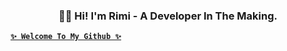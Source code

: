<h3 align="center"> 👋🏾  Hi! I'm Rimi - A Developer In The Making. </h3>

<a href="github.com/fa-rimi" align="center">**`✨ Welcome To My Github ✨`**</a>

<!-- [1]: https://custom-icon-badges.demolab.com/badge/-Resume-F25278?style=for-the-badge&logo=download&logoColor=white


[![downloads][1]][1] -->
